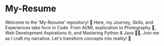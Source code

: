 # My-Resume
Welcome to the 'My-Resume' repository! 📂 Here, my Journey, Skills, and Experiences take form in Code. From AI/ML exploration to Photography 📸, Web Development Aspirations 🌐, and Mastering Python &amp; Java 👩‍💻, Join me as I craft my narrative. Let's transform concepts into reality! 🌟
